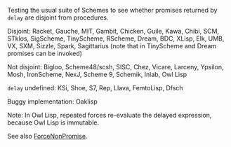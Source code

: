 Testing the usual suite of Schemes to see whether promises returned by `delay` are disjoint from procedures.

Disjoint: Racket, Gauche, MIT, Gambit, Chicken, Guile, Kawa, Chibi, SCM, STklos, SigScheme, TinyScheme, RScheme, Dream, BDC, XLisp, Elk, UMB, VX, SXM, Sizzle, Spark, Sagittarius (note that in TinyScheme and Dream promises can be invoked)

Not disjoint: Bigloo, Scheme48/scsh, SISC, Chez, Vicare, Larceny, Ypsilon, Mosh, IronScheme, NexJ, Scheme 9, Schemik, Inlab, Owl Lisp

`delay` undefined: KSi, Shoe, S7, Rep, Llava, FemtoLisp, Dfsch

Buggy implementation: Oaklisp

Note:  In Owl Lisp, repeated forces re-evaluate the delayed expression, because Owl Lisp is immutable.

See also [ForceNonPromise](ForceNonPromise.md).
